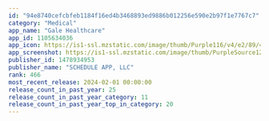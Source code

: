 ```yaml
---
id: "94e8740cefcbfeb1184f16ed4b3468893ed9886b012256e590e2b97f1e7767c7"
category: "Medical"
app_name: "Gale Healthcare"
app_id: 1105634036
app_icon: https://is1-ssl.mzstatic.com/image/thumb/Purple116/v4/e2/89/4e/e2894ee2-3dfc-50d4-05ca-6bed736c6f67/AppIcon-1x_U007epad-0-85-220-0.png/1024x1024bb.png
app_screenshot: https://is1-ssl.mzstatic.com/image/thumb/PurpleSource126/v4/0f/3d/48/0f3d48cc-d769-f62e-c36c-8a2fe6006272/c19fbb4d-3615-48cd-847f-deaf16404f42_Gale_App_Store_p1.png/1284x2778bb.png
publisher_id: 1478934953
publisher_name: "SCHEDULE APP, LLC"
rank: 466
most_recent_release: 2024-02-01 00:00:00
release_count_in_past_year: 25
release_count_in_past_year_category: 11
release_count_in_past_year_top_in_category: 20
---
```

